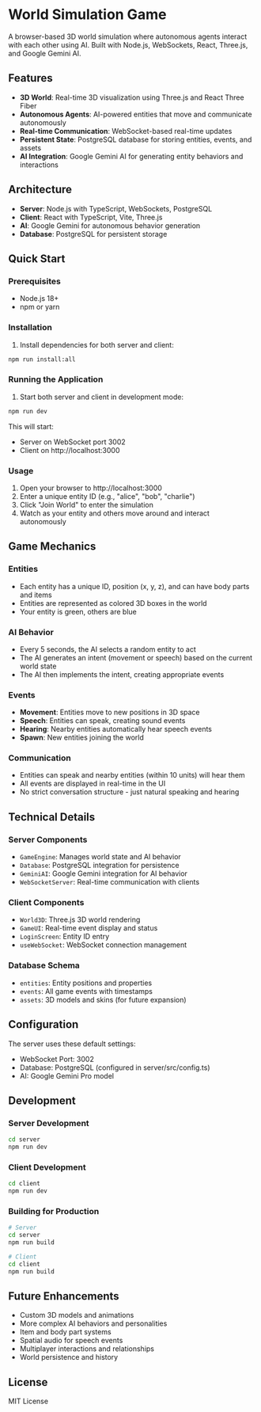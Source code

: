 # World Simulation Game

A browser-based 3D world simulation where autonomous agents interact with each other using AI. Built with Node.js, WebSockets, React, Three.js, and Google Gemini AI.

## Features

- **3D World**: Real-time 3D visualization using Three.js and React Three Fiber
- **Autonomous Agents**: AI-powered entities that move and communicate autonomously
- **Real-time Communication**: WebSocket-based real-time updates
- **Persistent State**: PostgreSQL database for storing entities, events, and assets
- **AI Integration**: Google Gemini AI for generating entity behaviors and interactions

## Architecture

- **Server**: Node.js with TypeScript, WebSockets, PostgreSQL
- **Client**: React with TypeScript, Vite, Three.js
- **AI**: Google Gemini for autonomous behavior generation
- **Database**: PostgreSQL for persistent storage

## Quick Start

### Prerequisites

- Node.js 18+ 
- npm or yarn

### Installation

1. Install dependencies for both server and client:
```bash
npm run install:all
```

### Running the Application

1. Start both server and client in development mode:
```bash
npm run dev
```

This will start:
- Server on WebSocket port 3002
- Client on http://localhost:3000

### Usage

1. Open your browser to http://localhost:3000
2. Enter a unique entity ID (e.g., "alice", "bob", "charlie")
3. Click "Join World" to enter the simulation
4. Watch as your entity and others move around and interact autonomously

## Game Mechanics

### Entities
- Each entity has a unique ID, position (x, y, z), and can have body parts and items
- Entities are represented as colored 3D boxes in the world
- Your entity is green, others are blue

### AI Behavior
- Every 5 seconds, the AI selects a random entity to act
- The AI generates an intent (movement or speech) based on the current world state
- The AI then implements the intent, creating appropriate events

### Events
- **Movement**: Entities move to new positions in 3D space
- **Speech**: Entities can speak, creating sound events
- **Hearing**: Nearby entities automatically hear speech events
- **Spawn**: New entities joining the world

### Communication
- Entities can speak and nearby entities (within 10 units) will hear them
- All events are displayed in real-time in the UI
- No strict conversation structure - just natural speaking and hearing

## Technical Details

### Server Components
- `GameEngine`: Manages world state and AI behavior
- `Database`: PostgreSQL integration for persistence
- `GeminiAI`: Google Gemini integration for AI behavior
- `WebSocketServer`: Real-time communication with clients

### Client Components
- `World3D`: Three.js 3D world rendering
- `GameUI`: Real-time event display and status
- `LoginScreen`: Entity ID entry
- `useWebSocket`: WebSocket connection management

### Database Schema
- `entities`: Entity positions and properties
- `events`: All game events with timestamps
- `assets`: 3D models and skins (for future expansion)

## Configuration

The server uses these default settings:
- WebSocket Port: 3002
- Database: PostgreSQL (configured in server/src/config.ts)
- AI: Google Gemini Pro model

## Development

### Server Development
```bash
cd server
npm run dev
```

### Client Development
```bash
cd client
npm run dev
```

### Building for Production
```bash
# Server
cd server
npm run build

# Client
cd client
npm run build
```

## Future Enhancements

- Custom 3D models and animations
- More complex AI behaviors and personalities
- Item and body part systems
- Spatial audio for speech events
- Multiplayer interactions and relationships
- World persistence and history

## License

MIT License 
